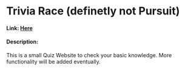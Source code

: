 # Trivia Race (definetly not Pursuit)
#### Link:  [Here](https://mo.pythonanywhere.com/login)
#### Description:
This is a small Quiz Website to check your basic knowledge.
More functionality will be added eventually.